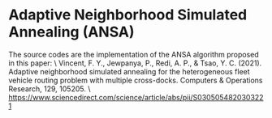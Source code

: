 # Adaptive Neighborhood Simulated Annealing (ANSA)
The source codes are the implementation of the ANSA algorithm proposed in this paper: 
\\ Vincent, F. Y., Jewpanya, P., Redi, A. P., & Tsao, Y. C. (2021). Adaptive
neighborhood simulated annealing for the heterogeneous fleet vehicle routing problem with
multiple cross-docks. Computers & Operations Research, 129, 105205. 
\\ https://www.sciencedirect.com/science/article/abs/pii/S0305054820303221
